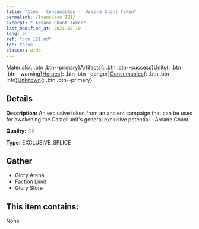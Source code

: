 ```yaml
---
title: "Item - Consumables -  Arcane Chant Token"
permalink: /Items/con_121/
excerpt: " Arcane Chant Token"
last_modified_at: 2021-02-10
lang: en
ref: "con_121.md"
toc: false
classes: wide
---
```

 [Materials](/Items/){: .btn .btn--primary}[Artifacts](/Items/Artifacts/){: .btn .btn--success}[Units](/Items/Units/){: .btn .btn--warning}[Heroes](/Items/Heroes/){: .btn .btn--danger}[Consumables](/Items/Consumables/){: .btn .btn--info}[Unknown](/Items/Unknown/){: .btn .btn--primary}

## Details
 **Description:** An exclusive token from an ancient campaign that can be used for awakening the Caster unit's general exclusive potential - Arcane Chant

 **Quality:** <span style="color: #DA70D6">OK</span>

 **Type:** EXCLUSIVE_SPLICE

## Gather

*    Glory Arena 
*    Faction Limit 
*    Glory Store 

## This item contains:

  None

